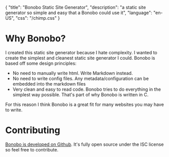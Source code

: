{ "title": "Bonobo Static Site Generator", "description": "a static site generator so simple and easy that a Bonobo could use it",
"language": "en-US", "css": "/chimp.css" }
# Why Bonobo?
I created this static site generator because I hate complexity. I wanted to create the simplest and cleanest static site generator I could.
Bonobo is based off some design principles:
* No need to manually write html. Write Markdown instead.
* No need to write config files. Any metadata/configuration can be embedded into the markdown files
* Very clean and easy to read code. Bonobo tries to do everything in the simplest way possible. That's part of why Bonobo is written in C.

For this reason I think Bonobo is a great fit for many websites you may have to write.
# Contributing
[Bonobo is developed on Github](https://github.com/rockhardandrew/bonobo). It's fully open source under the ISC license so feel free to contribute.
